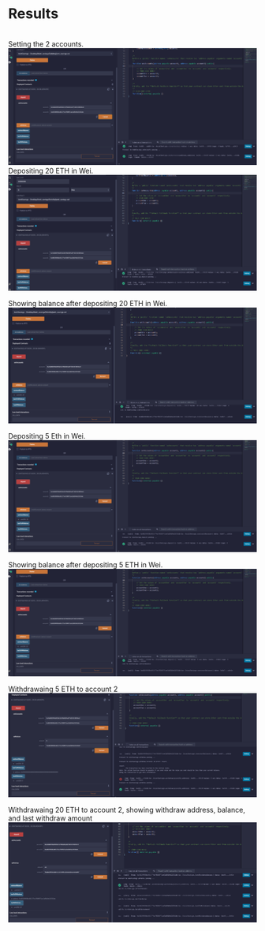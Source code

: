# Results
<br>
Setting the 2 accounts.
<img src="Execution/Set up Acc.PNG">
</br>
Depositing 20 ETH in Wei.
<img src="Execution/deposit 20 wei.PNG">

Showing balance after depositing 20 ETH in Wei.
<img src="Execution/balance.PNG">

Depositing 5 Eth in Wei.
<img src="Execution/deposit 5 wei.PNG">

Showing balance after depositing 5 ETH in Wei.
<img src="Execution/new balance.PNG">


Withdrawaing 5 ETH to account 2
<img src="Execution/withdraw 5.PNG">

Withdrawaing 20 ETH to account 2, showing withdraw address, balance, and last withdraw amount
<img src="Execution/withdraw 20.PNG">